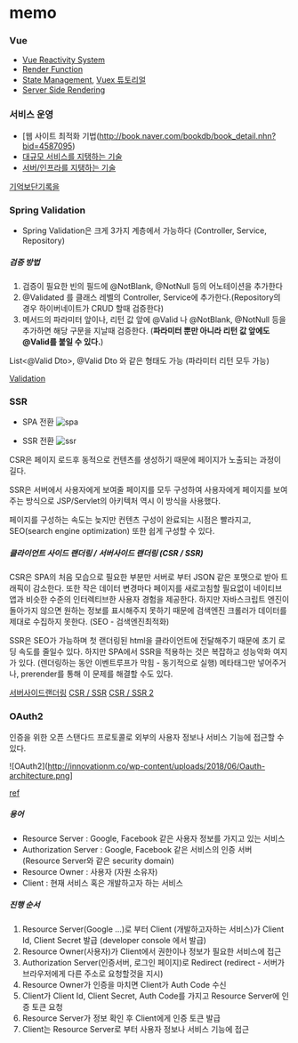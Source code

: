 # memo

### Vue

- [Vue Reactivity System](https://vuejs.org/v2/guide/reactivity.html)
- [Render Function](https://vuejs.org/v2/guide/render-function.html)
- [State Management](https://vuejs.org/v2/guide/state-management.html), [Vuex 튜토리얼](https://joshua1988.github.io/web-development/vuejs/vuex-start/)
- [Server Side Rendering](https://vuejs.org/v2/guide/ssr.html)


### 서비스 운영

- [웹 사이트 최적화 기법(http://book.naver.com/bookdb/book_detail.nhn?bid=4587095)
- [대규모 서비스를 지탱하는 기술](http://book.naver.com/bookdb/book_detail.nhn?bid=6468636)
- [서버/인프라를 지탱하는 기술](http://book.naver.com/bookdb/book_detail.nhn?bid=6010115)

[기억보단기록을](https://jojoldu.tistory.com/284?category=689637)


### Spring Validation

- Spring Validation은 크게 3가지 계층에서 가능하다 (Controller, Service, Repository)

##### 검증 방법

1. 검증이 필요한 빈의 필드에 @NotBlank, @NotNull 등의 어노테이션을 추가한다
2. @Validated 를 클래스 레벨의 Controller, Service에 추가한다.(Repository의 경우 하이버네이트가 CRUD 할때 검증한다)
3. 메서드의 파라미터 앞이나, 리턴 값 앞에 @Valid 나 @NotBlank, @NotNull 등을 추가하면 해당 구문을 지날때 검증한다.
(**파라미터 뿐만 아니라 리턴 값 앞에도 @Valid를 붙일 수 있다.**)

List<@Valid Dto>, @Valid Dto 와 같은 형태도 가능 (파라미터 리턴 모두 가능)

[Validation](https://jongmin92.github.io/2019/11/18/Spring/bean-validation-1/)


### SSR

- SPA 전환
![spa](https://d2.naver.com/content/images/2020/06/step1.png)

- SSR 전환
![ssr](https://d2.naver.com/content/images/2020/06/step2.png)

CSR은 페이지 로드후 동적으로 컨텐츠를 생성하기 때문에 페이지가 노출되는 과정이 길다. 

SSR은 서버에서 사용자에게 보여줄 페이지를 모두 구성하여 사용자에게 페이지를 보여주는 방식으로 JSP/Servlet의 아키텍처 역시 이 방식을 사용했다.

페이지를 구성하는 속도는 늦지만 컨텐츠 구성이 완료되는 시점은 빨라지고, SEO(search engine optimization) 또한 쉽게 구성할 수 있다. 

##### 클라이언트 사이드 랜더링 / 서버사이드 랜더링 (CSR / SSR)

CSR은 SPA의 처음 모습으로 필요한 부분만 서버로 부터 JSON 같은 포맷으로 받아 트래픽이 감소한다.
또한 작은 데이터 변경마다 페이지를 새로고침할 필요없이 네이티브 앱과 비슷한 수준의 인터렉티브한 사용자 경험을 제공한다.
하지만 자바스크립트 엔진이 돌아가지 않으면 원하는 정보를 표시해주지 못하기 때문에 검색엔진 크롤러가 데이터를 제대로 수집하지 못한다.
(SEO - 검색엔진최적화)

SSR은 SEO가 가능하며 첫 랜더링된 html을 클라이언트에 전달해주기 때문에 초기 로딩 속도를 줄일수 있다.
하지만 SPA에서 SSR을 적용하는 것은 복잡하고 성능악화 여지가 있다. (렌더링하는 동안 이벤트루프가 막힘 - 동기적으로 실행)
메타태그만 넣어주거나, prerender를 통해 이 문제를 해결할 수도 있다.

[서버사이드랜더링](https://d2.naver.com/helloworld/7804182)
[CSR / SSR](https://velog.io/@rjs1197/SSR%EA%B3%BC-CSR%EC%9D%98-%EC%B0%A8%EC%9D%B4%EB%A5%BC-%EC%95%8C%EC%95%84%EB%B3%B4%EC%9E%90)
[CSR / SSR 2](https://velog.io/@zansol/%ED%99%95%EC%9D%B8%ED%95%98%EA%B8%B0-%EC%84%9C%EB%B2%84%EC%82%AC%EC%9D%B4%EB%93%9C%EB%A0%8C%EB%8D%94%EB%A7%81SSR-%ED%81%B4%EB%9D%BC%EC%9D%B4%EC%96%B8%ED%8A%B8%EC%82%AC%EC%9D%B4%EB%93%9C%EB%A0%8C%EB%8D%94%EB%A7%81CSR)


### OAuth2

인증을 위한 오픈 스탠다드 프로토콜로 외부의 사용자 정보나 서비스 기능에 접근할 수 있다.

![OAuth2](http://innovationm.co/wp-content/uploads/2018/06/Oauth-architecture.png] 

[ref](http://innovationm.co/spring-security-with-oauth2/)

##### 용어

- Resource Server : Google, Facebook 같은 사용자 정보를 가지고 있는 서비스
- Authorization Server : Google, Facebook 같은 서비스의 인증 서버 (Resource Server와 같은 security domain)
- Resource Owner : 사용자 (자원 소유자)
- Client : 현재 서비스 혹은 개발하고자 하는 서비스


##### 진행 순서

1. Resource Server(Google ...)로 부터 Client (개발하고자하는 서비스)가 Client Id, Client Secret 발급 (developer console 에서 발급)
2. Resource Owner(사용자)가 Client에서 권한이나 정보가 필요한 서비스에 접근
3. Authorization Server(인증서버, 로그인 페이지)로 Redirect (redirect - 서버가 브라우저에게 다른 주소로 요청할것을 지시)
4. Resource Owner가 인증을 마치면 Client가 Auth Code 수신
5. Client가 Client Id, Client Secret, Auth Code를 가지고 Resource Server에 인증 토큰 요청
6. Resource Server가 정보 확인 후 Client에게 인증 토큰 발급
7. Client는 Resource Server로 부터 사용자 정보나 서비스 기능에 접근

